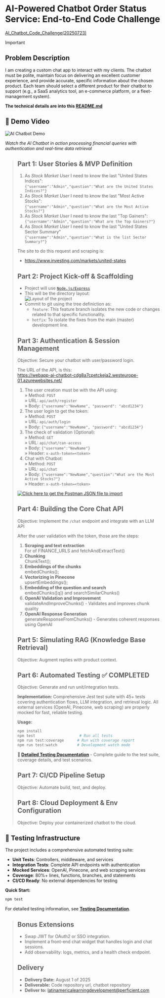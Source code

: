 # AI-Powered Chatbot Order Status Service: End-to-End Code Challenge

[AI_Chatbot_Code_Challenge(20250723)](
https://docs.google.com/document/d/1zZCIyEbKMMtyfb0tmi_OF0-P2THC3_Jp_qK894VxS1w/edit?tab=t.0)

>[!IMPORTANT]
>
> ## Problem Description
>
>I am creating a custom chat app to interact with my clients. The chatbot must be polite, maintain focus on delivering an excellent customer experience, and provide accurate, specific information about the chosen product. Each team should select a different product for their chatbot to support (e.g., a SaaS analytics tool, an e-commerce platform, or a fleet-management system).
>
>**The technical details are into this [README.md](api/README.md)**

## 🎥 Demo Video

![AI Chatbot Demo](images/2025-07-28_135116.gif)

*Watch the AI Chatbot in action processing financial queries with authentication and real-time data retrieval*
>
> ## Part 1: User Stories & MVP Definition
>
> 1. As _Stock Market User_ I need to know the last "United States Indices": </br> `{"username":"Admin","question":"What are the United States Indices?"}`
> 2. As _Stock Market User_ I need to know the last "Most Active Stocks": </br> `{"username":"Admin","question":"What are the Most Active Stocks?"}`
> 3. As _Stock Market User_ I need to know the last "Top Gainers": </br> `{"username":"Admin","question":"What are the Top Gainers?"}`
> 4. As _Stock Market User_ I need to know the last "United States Sector Summary" </br> `{"username":"Admin","question":"What is the list Sector Summary?"}`
>
> The site to do this request and scraping is:
> * <https://www.investing.com/markets/united-states>
>
> ## Part 2: Project Kick-off & Scaffolding
>
>* Project will use [`Node.js/Express`](https://expressjs.com/)
>* This will be the directory layout: </br> ![Layout of the project](images/2025-07-28_174216.png "Layout of the project")
>* Commit to git using the tree definiction as:
>   * `feature`: This feature branch isolates the new code or changes related to that specific functionality.
>   * `hotfix`: To isolate the fixes from the main (master) development line.
>
> ## Part 3: Authentication & Session Management
>
> Objective: Secure your chatbot with user/password login.
>
> The URL of the API, is this: </br> <https://webapp-ai-chatbot-cdg8a7cpetckeja2.westeurope-01.azurewebsites.net/>
>
> 1. The user creation must be with the API using: </br> » Method: `POST`</br> » URL:  `api/auth/register` </br> » Body: `{"username":"NewName", "password": "abcd1234"}`
> 2. The user login to get the token:</br> » Method: `POST` </br> » URL: `api/auth/login` </br> » Body: `{"username":"NewName", "password": "abcd1234"}`
> 3. The check of validation (Optional):</br> » Method: `GET` </br> » URL: `api/chat/can-access` </br> » Body: `{"username":"NewName"}` </br> » Header: `x-auth-token=<token>`
> 4. Chat with Chatbot: </br> » Method: `POST`</br> » URL: `api/chat` </br> » Body: `{"username":"NewName","question":"What are the Most Active Stocks?"}` </br> » Header: `x-auth-token=<token>`
>
>[![Click here to get the `Postman` JSON file to import](images/2025-08-04_112613.png "Click here to get the `Postman` JSON file to import")](api/AI-Chatbot-Code-Challenge.postman_collection.json)
>
> ## Part 4: Building the Core Chat API
>
> Objective: Implement the `/chat` endpoint and integrate with an LLM API
>
> After the user validation with the token, those are the steps:
> 1. **Scraping and text extraction**</br> For of FINANCE_URLS and fetchAndExtractText()
> 2. **Chunking** </br>ChunkText();
> 3. **Embeddings of the chunks** </br> embedChunks();
> 4. **Vectorizing in Pinecone** </br> upsertEmbeddings();
> 5. **Embedding of the question and search** </br> embedChunks([q]) and searchSimilarChunks()
> 6. **OpenAI Validation and Improvement** </br> validateAndImproveChunks() - Validates and improves chunk quality
> 7. **OpenAI Response Generation** </br> generateResponseFromChunks() - Generates coherent responses using OpenAI
>
> ## Part 5: Simulating RAG (Knowledge Base Retrieval)
>
> Objective: Augment replies with product context.
>
> ## Part 6: Automated Testing ✅ **COMPLETED**
>
> Objective: Generate and run unit/integration tests.
>
> **Implementation:** Comprehensive Jest test suite with 45+ tests covering authentication flows, LLM integration, and retrieval logic. All external services (OpenAI, Pinecone, web scraping) are properly mocked for fast, reliable testing.
>
> **Usage:**
> ```bash
> npm install
> npm test                    # Run all tests
> npm run test:coverage      # Run with coverage report
> npm run test:watch         # Development watch mode
> ```
>
> **📖 [Detailed Testing Documentation](tests/README.md)** - Complete guide to the test suite, coverage details, and test scenarios.
>
> ## Part 7: CI/CD Pipeline Setup
>
> Objective: Automate build, test, and deploy.
>
> ## Part 8: Cloud Deployment & Env Configuration
>
> Objective: Deploy your containerized chatbot to the cloud.

## 🧪 Testing Infrastructure

The project includes a comprehensive automated testing suite:

* **Unit Tests**: Controllers, middleware, and services
* **Integration Tests**: Complete API endpoints with authentication
* **Mocked Services**: OpenAI, Pinecone, and web scraping services
* **Coverage**: 80%+ lines, functions, branches, and statements
* **CI/CD Ready**: No external dependencies for testing

**Quick Start:**
```bash
npm test
```

For detailed testing information, see [**Testing Documentation**](tests/README.md).
>
> ## Bonus Extensions
>
> * Swap JWT for OAuth2 or SSO integration.
> * Implement a front-end chat widget that handles login and chat sessions.
> * Add observability: logs, metrics, and a health check endpoint.
>
> ## Delivery
>
> * **Delivery Date:** August 1 of 2025
> * **Deliverable:** Code repository url, chatbot repository
> * **Deliver to:** <latinamericalearningdevelopment@perficient.com>
